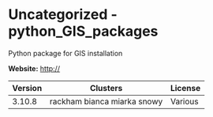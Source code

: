 # Uncategorized - python_GIS_packages

Python package for GIS installation



**Website:** <http://>

| Version | Clusters | License |
| ------- | -------- | ------- |
| 3.10.8 | rackham bianca miarka snowy | Various |

